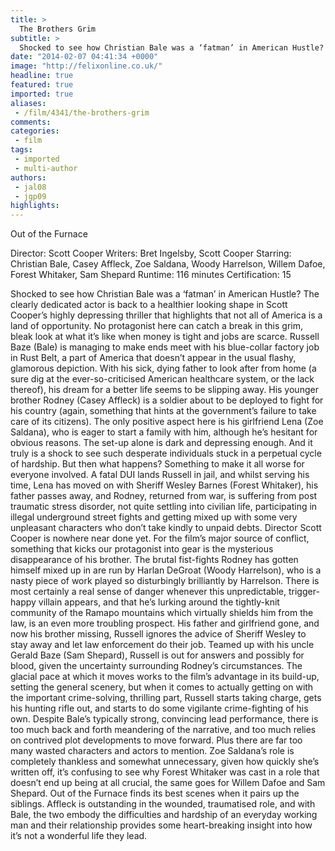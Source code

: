 ```yaml
---
title: >
  The Brothers Grim
subtitle: >
  Shocked to see how Christian Bale was a ‘fatman’ in American Hustle? The clearly dedicated actor is back to a healthier looking shape in Scott Cooper’s highly depressing thriller that highlights that not all of America is a land of opportunity. No protagonist here can catch a break in this grim...
date: "2014-02-07 04:41:34 +0000"
image: "http://felixonline.co.uk/"
headline: true
featured: true
imported: true
aliases:
 - /film/4341/the-brothers-grim
comments:
categories:
 - film
tags:
 - imported
 - multi-author
authors:
 - jal08
 - jgp09
highlights:
---
```


Out of the Furnace

Director: Scott Cooper
Writers: Bret Ingelsby, Scott Cooper
Starring: Christian Bale, Casey Affleck, Zoe Saldana, Woody Harrelson, Willem Dafoe, Forest Whitaker, Sam Shepard
Runtime: 116 minutes
Certification: 15

Shocked to see how Christian Bale was a ‘fatman’ in American Hustle? The clearly dedicated actor is back to a healthier looking shape in Scott Cooper’s highly depressing thriller that highlights that not all of America is a land of opportunity. No protagonist here can catch a break in this grim, bleak look at what it’s like when money is tight and jobs are scarce.
Russell Baze (Bale) is managing to make ends meet with his blue-collar factory job in Rust Belt, a part of America that doesn’t appear in the usual flashy, glamorous depiction. With his sick, dying father to look after from home (a sure dig at the ever-so-criticised American healthcare system, or the lack thereof), his dream for a better life seems to be slipping away. His younger brother Rodney (Casey Affleck) is a soldier about to be deployed to fight for his country (again, something that hints at the government’s failure to take care of its citizens). The only positive aspect here is his girlfriend Lena (Zoe Saldana), who is eager to start a family with him, although he’s hesitant for obvious reasons.
The set-up alone is dark and depressing enough. And it truly is a shock to see such desperate individuals stuck in a perpetual cycle of hardship. But then what happens? Something to make it all worse for everyone involved. A fatal DUI lands Russell in jail, and whilst serving his time, Lena has moved on with Sheriff Wesley Barnes (Forest Whitaker), his father passes away, and Rodney, returned from war, is suffering from post traumatic stress disorder, not quite settling into civilian life, participating in illegal underground street fights and getting mixed up with some very unpleasant characters who don’t take kindly to unpaid debts.
Director Scott Cooper is nowhere near done yet. For the film’s major source of conflict, something that kicks our protagonist into gear is the mysterious disappearance of his brother. The brutal fist-fights Rodney has gotten himself mixed up in are run by Harlan DeGroat (Woody Harrelson), who is a nasty piece of work played so disturbingly brilliantly by Harrelson. There is most certainly a real sense of danger whenever this unpredictable, trigger-happy villain appears, and that he’s lurking around the tightly-knit community of the Ramapo mountains which virtually shields him from the law, is an even more troubling prospect.
His father and girlfriend gone, and now his brother missing, Russell ignores the advice of Sheriff Wesley to stay away and let law enforcement do their job. Teamed up with his uncle Gerald Baze (Sam Shepard), Russell is out for answers and possibly for blood, given the uncertainty surrounding Rodney’s circumstances.
The glacial pace at which it moves works to the film’s advantage in its build-up, setting the general scenery, but when it comes to actually getting on with the important crime-solving, thrilling part, Russell starts taking charge, gets his hunting rifle out, and starts to do some vigilante crime-fighting of his own. Despite Bale’s typically strong, convincing lead performance, there is too much back and forth meandering of the narrative, and too much relies on contrived plot developments to move forward.
Plus there are far too many wasted characters and actors to mention. Zoe Saldana’s role is completely thankless and somewhat unnecessary, given how quickly she’s written off, it’s confusing to see why Forest Whitaker was cast in a role that doesn’t end up being at all crucial, the same goes for Willem Dafoe and Sam Shepard.
Out of the Furnace finds its best scenes when it pairs up the siblings. Affleck is outstanding in the wounded, traumatised role, and with Bale, the two embody the difficulties and hardship of an everyday working man and their relationship provides some heart-breaking insight into how it’s not a wonderful life they lead.
